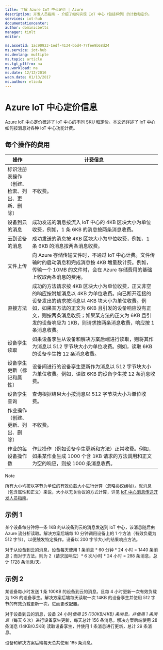 ```yaml
---
title: 了解 Azure IoT 中心定价 | Azure
description: 开发人员指南 - 介绍了如何实现 IoT 中心（包括样例）的计数和定价。
services: iot-hub
documentationcenter: 
author: dominicbetts
manager: timlt
editor: 

ms.assetid: 1ac90923-1edf-4134-bbd4-77fee9b68d24
ms.service: iot-hub
ms.devlang: multiple
ms.topic: article
ms.tgt_pltfrm: na
ms.workload: na
ms.date: 12/12/2016
wacn.date: 01/13/2017
ms.author: elioda
---
```


# Azure IoT 中心定价信息

[Azure IoT 中心定价][lnk-pricing]概述了 IoT 中心的不同 SKU 和定价。本文还详述了 IoT 中心如何按消息对各种 IoT 中心功能计费。

## 每个操作的费用

| 操作 | 计费信息 | 
| --------- | ------------------- |
| 标识注册表操作<br/>（创建、检索、列出、更新、删除） | 不收费。 |
| 设备到云的消息 | 成功发送的消息按流入 IoT 中心的 4KB 区块大小为单位收费，例如，1 条 6KB 的消息按两条消息收费。 |
| 云到设备的消息 | 成功发送的消息按 4KB 区块大小为单位收费，例如，1 条 6KB 的消息按两条消息收费。 |
| 文件上传 | 向 Azure 存储传输文件时，不通过 IoT 中心计费。文件传输时的启动消息和完成消息按 4KB 增量数计费。例如，传输一个 10MB 的文件时，会在 Azure 存储费用的基础上收取两条消息的费用。 |
| 直接方法 | 成功的方法请求按 4KB 区块大小为单位收费，正文非空的响应按附加消息以 4KB 为单位收费。向已断开连接的设备发出的请求按消息以 4KB 块大小为单位收费。例如，如果某方法的正文为 6KB 且引发的设备响应没有正文，则按两条消息收费；如果某方法的正文为 6KB 且引发的设备响应为 1KB，则请求按两条消息收费，响应按 1 条消息收费。 |
| 设备孪生读取 | 如果设备孪生从设备和解决方案后端进行读取，则将其作为消息以 512 字节块大小为单位收费。例如，读取 6KB 的设备孪生按 12 条消息收费。 |
| 设备孪生更新（标记和属性） | 设备间进行的设备孪生更新作为消息以 512 字节块大小为单位收费。例如，读取 6KB 的设备孪生按 12 条消息收费。 |
| 设备孪生查询 | 查询根据结果大小按消息以 512 字节块大小为单位收费。 |
| 作业操作<br/>（创建、更新、列出、删除） | 不收费。 |
| 作业的每设备操作数 | 作业操作（例如设备孪生更新和方法）正常收费。例如，如果某作业生成 1000 个含 1KB 请求的方法调用和正文为空的响应，则按 1000 条消息收费。 |

> [!NOTE]
所有大小均按以字节为单位的有效负载大小进行计算（忽略协议组帧）。就消息（包含属性和正文）来说，大小以无关协议的方式计算，详见 [IoT 中心消息传送开发人员指南][lnk-message-size]。

## 示例 1 

某个设备每分钟将一条 1KB 的从设备到云的消息发送到 IoT 中心，该消息随后由 Azure 流分析读取。解决方案后端每 10 分钟调用设备上的 1 个方法（有效负载为 512 字节），以便触发特定操作。设备以 200 字节大小的结果响应方法。

对于从设备到云的消息，设备每天使用 1 条消息 * 60 分钟 * 24 小时 = 1440 条消息；而对于方法，则为 2（请求加响应）* 6 次/小时 * 24 小时 = 288 条消息，总计 1728 条消息/天。

## 示例 2

某设备每小时发送 1 条 100KB 的设备到云的消息。且每 4 小时更新一次有效负载为 1KB 的设备孪生。解决方案后端每天读取一次 14KB 的设备孪生并使用 512 字节的有效负载更新一次，进而更改配置。

对于设备到云的消息，设备 24 小时*使用 25 \(100KB/4KB\) 条消息，并使用 1 条消息*（每天 6 次）进行设备孪生更新，每天总计 156 条消息。解决方案后端使用 28 条消息 \(14KB/0.5KB\) 读取设备孪生，并使用 1 条消息进行更新，总计 29 条消息。

设备和解决方案后端每天总共使用 185 条消息。

[lnk-pricing]: https://www.azure.cn/pricing/details/iot-hub
[lnk-message-size]: ./iot-hub-devguide-messaging.md#message-size

<!---HONumber=Mooncake_0109_2017-->
<!--Update_Description:update wording-->
